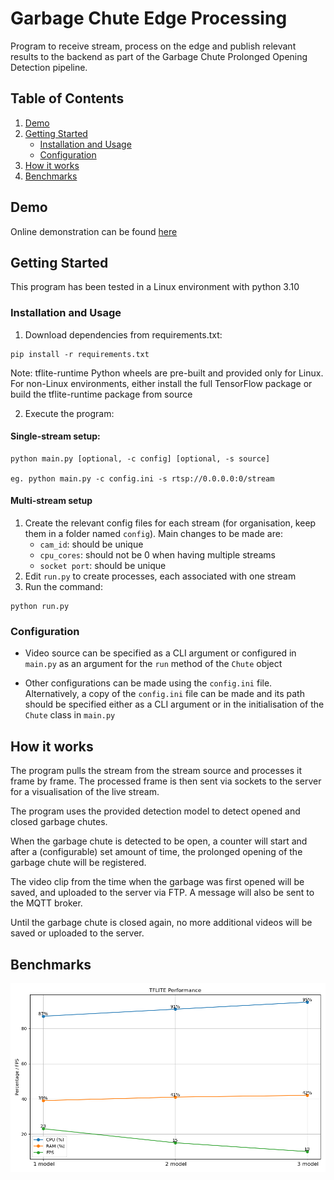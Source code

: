 # Garbage Chute Edge Processing

Program to receive stream, process on the edge and publish relevant results to the backend as part of the Garbage Chute Prolonged Opening Detection pipeline.

## Table of Contents
1. [Demo](#demo)
2. [Getting Started](#getting-started)
    - [Installation and Usage](#installation-and-usage)
    - [Configuration](#configuration)
3. [How it works](#how-it-works)
4. [Benchmarks](#benchmarks)


## Demo

Online demonstration can be found [here](http://cs2.sg:5000/garbagechute/)

## Getting Started

This program has been tested in a Linux environment with python 3.10

### Installation and Usage

1. Download dependencies from requirements.txt:

```
pip install -r requirements.txt
```

Note: tflite-runtime Python wheels are pre-built and provided only for Linux. For non-Linux environments, either install the full TensorFlow package or build the tflite-runtime package from source

2. Execute the program:

#### Single-stream setup:
```
python main.py [optional, -c config] [optional, -s source]

eg. python main.py -c config.ini -s rtsp://0.0.0.0:0/stream
```

#### Multi-stream setup
1. Create the relevant config files for each stream (for organisation, keep them in a folder named `config`). Main changes to be made are:
    - `cam_id`: should be unique
    -  `cpu_cores`: should not be 0 when having multiple streams
    - `socket port`: should be unique
2. Edit `run.py` to create processes, each associated with one stream
3. Run the command:
```
python run.py
```

### Configuration

- Video source can be specified as a CLI argument or configured in `main.py` as an argument for the `run` method of the `Chute` object

- Other configurations can be made using the `config.ini` file. Alternatively, a copy of the `config.ini` file can be made and its path should be specified either as a CLI argument or in the initialisation of the `Chute` class in `main.py`

## How it works

The program pulls the stream from the stream source and processes it frame by frame. The processed frame is then sent via sockets to the server for a visualisation of the live stream.

The program uses the provided detection model to detect opened and closed garbage chutes.

When the garbage chute is detected to be open, a counter will start and after a (configurable) set amount of time, the prolonged opening of the garbage chute will be registered.

The video clip from the time when the garbage was first opened will be saved, and uploaded to the server via FTP. A message will also be sent to the MQTT broker.

Until the garbage chute is closed again, no more additional videos will be saved or uploaded to the server.

## Benchmarks

![Benchmark Image](data/assets/chute_benchmark.png)
